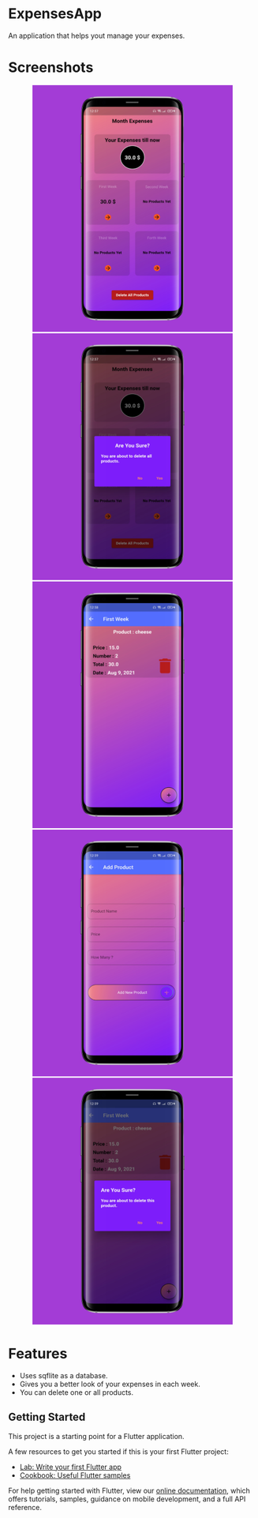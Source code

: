 # ExpensesApp

An application that helps yout manage your expenses.

# Screenshots
<p align="center">
  <img src='expPics/exp1.png'height="500"/> 
  <img src='expPics/exp2.png'height="500"/> 
  <img src='expPics/exp3.png'height="500"/> 
  <img src='expPics/exp4.png'height="500"/> 
  <img src='expPics/exp5.png'height="500"/> 
 

</p>

# Features
- Uses sqflite as a database.
- Gives you a better look of your expenses in each week.
- You can delete one or all products.

## Getting Started

This project is a starting point for a Flutter application.

A few resources to get you started if this is your first Flutter project:

- [Lab: Write your first Flutter app](https://flutter.dev/docs/get-started/codelab)
- [Cookbook: Useful Flutter samples](https://flutter.dev/docs/cookbook)

For help getting started with Flutter, view our
[online documentation](https://flutter.dev/docs), which offers tutorials,
samples, guidance on mobile development, and a full API reference.
